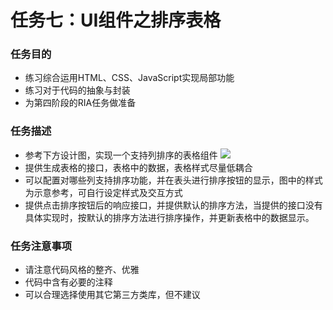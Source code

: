 # 任务七：UI组件之排序表格
### 任务目的
* 练习综合运用HTML、CSS、JavaScript实现局部功能
* 练习对于代码的抽象与封装
* 为第四阶段的RIA任务做准备

### 任务描述
* 参考下方设计图，实现一个支持列排序的表格组件
![](https://johnchow2017.github.io/JohnChow-demo/img/task_3_38_1.jpg)<br>
* 提供生成表格的接口，表格中的数据，表格样式尽量低耦合
* 可以配置对哪些列支持排序功能，并在表头进行排序按钮的显示，图中的样式为示意参考，可自行设定样式及交互方式
* 提供点击排序按钮后的响应接口，并提供默认的排序方法，当提供的接口没有具体实现时，按默认的排序方法进行排序操作，并更新表格中的数据显示。

### 任务注意事项

* 请注意代码风格的整齐、优雅
* 代码中含有必要的注释
* 可以合理选择使用其它第三方类库，但不建议


